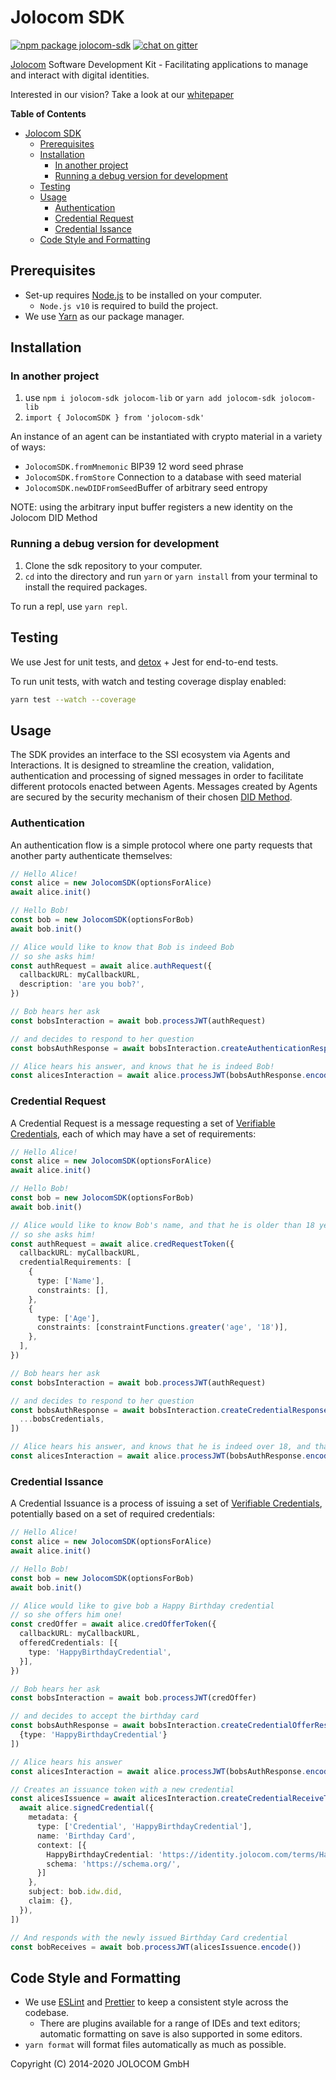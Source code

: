 # Jolocom SDK

[![npm package jolocom-sdk](https://img.shields.io/npm/v/jolocom-sdk?style=flat-square)](https://www.npmjs.com/package/jolocom-sdk)
[![chat on gitter](https://img.shields.io/gitter/room/jolocom/jolocom-sdk?style=flat-square)](https://gitter.im/jolocom/jolocom-sdk)

[Jolocom](https://jolocom.io) Software Development Kit - Facilitating applications to manage and
interact with digital identities.

Interested in our vision? Take a look at our [whitepaper](https://jolocom.io/wp-content/uploads/2019/12/Jolocom-Whitepaper-v2.1-A-Decentralized-Open-Source-Solution-for-Digital-Identity-and-Access-Management.pdf)

<!-- markdown-toc start - Don't edit this section. Run M-x markdown-toc-refresh-toc -->

**Table of Contents**

- [Jolocom SDK](#jolocom-sdk)
  - [Prerequisites](#prerequisites)
  - [Installation](#installation)
    - [In another project](#in-another-project)
    - [Running a debug version for development](#running-a-debug-version-for-development)
  - [Testing](#testing)
  - [Usage](#usage)
    - [Authentication](#authentication)
    - [Credential Request](#credential-request)
    - [Credential Issance](#credential-issance)
  - [Code Style and Formatting](#code-style-and-formatting)

<!-- markdown-toc end -->

## Prerequisites

- Set-up requires [Node.js](https://nodejs.org/en/download/) to be installed on your computer.
  - `Node.js v10` is required to build the project.
- We use [Yarn](https://yarnpkg.com) as our package manager.

## Installation

### In another project

1. use `npm i jolocom-sdk jolocom-lib` or `yarn add jolocom-sdk jolocom-lib`
2. `import { JolocomSDK } from 'jolocom-sdk'`

An instance of an agent can be instantiated with crypto material in a variety of
ways:

- `JolocomSDK.fromMnemonic` BIP39 12 word seed phrase
- `JolocomSDK.fromStore` Connection to a database with seed material
- `JolocomSDK.newDIDFromSeed`Buffer of arbitrary seed entropy

NOTE: using the arbitrary input buffer registers a new identity on the Jolocom
DID Method

### Running a debug version for development

1. Clone the sdk repository to your computer.
2. `cd` into the directory and run `yarn` or `yarn install` from your terminal to install the required packages.

To run a repl, use `yarn repl`.

## Testing

We use Jest for unit tests, and [detox](https://github.com/wix/Detox) + Jest for end-to-end tests.

To run unit tests, with watch and testing coverage display enabled:

```bash
yarn test --watch --coverage
```

## Usage

The SDK provides an interface to the SSI ecosystem via Agents and Interactions. It is designed to streamline the creation, validation, authentication and processing of signed messages in order to facilitate different protocols enacted between Agents. Messages created by Agents are secured by the security mechanism of their chosen [DID Method](https://w3c.github.io/did-core/).

### Authentication

An authentication flow is a simple protocol where one party requests that another party authenticate themselves:

```typescript
// Hello Alice!
const alice = new JolocomSDK(optionsForAlice)
await alice.init()

// Hello Bob!
const bob = new JolocomSDK(optionsForBob)
await bob.init()

// Alice would like to know that Bob is indeed Bob
// so she asks him!
const authRequest = await alice.authRequest({
  callbackURL: myCallbackURL,
  description: 'are you bob?',
})

// Bob hears her ask
const bobsInteraction = await bob.processJWT(authRequest)

// and decides to respond to her question
const bobsAuthResponse = await bobsInteraction.createAuthenticationResponse()

// Alice hears his answer, and knows that he is indeed Bob!
const alicesInteraction = await alice.processJWT(bobsAuthResponse.encode())
```

### Credential Request

A Credential Request is a message requesting a set of [Verifiable Credentials](https://www.w3.org/TR/vc-data-model/), each of which may have a set of requirements:

```typescript
// Hello Alice!
const alice = new JolocomSDK(optionsForAlice)
await alice.init()

// Hello Bob!
const bob = new JolocomSDK(optionsForBob)
await bob.init()

// Alice would like to know Bob's name, and that he is older than 18 years
// so she asks him!
const authRequest = await alice.credRequestToken({
  callbackURL: myCallbackURL,
  credentialRequirements: [
    {
      type: ['Name'],
      constraints: [],
    },
    {
      type: ['Age'],
      constraints: [constraintFunctions.greater('age', '18')],
    },
  ],
})

// Bob hears her ask
const bobsInteraction = await bob.processJWT(authRequest)

// and decides to respond to her question
const bobsAuthResponse = await bobsInteraction.createCredentialResponse([
  ...bobsCredentials,
])

// Alice hears his answer, and knows that he is indeed over 18, and that his name is Bob!
const alicesInteraction = await alice.processJWT(bobsAuthResponse.encode())
```

### Credential Issance

A Credential Issuance is a process of issuing a set of [Verifiable Credentials](https://www.w3.org/TR/vc-data-model/), potentially based on a set of required credentials:

```typescript
// Hello Alice!
const alice = new JolocomSDK(optionsForAlice)
await alice.init()

// Hello Bob!
const bob = new JolocomSDK(optionsForBob)
await bob.init()

// Alice would like to give bob a Happy Birthday credential
// so she offers him one!
const credOffer = await alice.credOfferToken({
  callbackURL: myCallbackURL,
  offeredCredentials: [{
    type: 'HappyBirthdayCredential',
  }],
})

// Bob hears her ask
const bobsInteraction = await bob.processJWT(credOffer)

// and decides to accept the birthday card
const bobsAuthResponse = await bobsInteraction.createCredentialOfferResponseToken([
  {type: 'HappyBirthdayCredential'}
])

// Alice hears his answer
const alicesInteraction = await alice.processJWT(bobsAuthResponse.encode())

// Creates an issuance token with a new credential
const alicesIssuence = await alicesInteraction.createCredentialReceiveToken([
  await alice.signedCredential({
    metadata: {
      type: ['Credential', 'HappyBirthdayCredential'],
      name: 'Birthday Card',
      context: [{
        HappyBirthdayCredential: 'https://identity.jolocom.com/terms/HappyBirthdayCredential',
        schema: 'https://schema.org/',
      }]
    },
    subject: bob.idw.did,
    claim: {},
  }),
])

// And responds with the newly issued Birthday Card credential
const bobReceives = await bob.processJWT(alicesIssuence.encode())
```

## Code Style and Formatting

- We use [ESLint](https://eslint.org/) and [Prettier](https://prettier.io/) to keep a consistent style across the codebase.
  - There are plugins available for a range of IDEs and text editors; automatic formatting on save is also supported in some editors.
- `yarn format` will format files automatically as much as possible.

Copyright (C) 2014-2020 JOLOCOM GmbH
